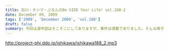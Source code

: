 ```yaml
---
title: 石川・ホンマ・ぶるんのBe-SIDE Your Life! vol.188-2
date: December 09, 2009
tags: ['2009', 'December 2009', 'vol.188']
draft: false
summary: 今回は道中話はそこそこにしてありますが、事件は満載でありました。そんな様子の公開は１２／２５のイベントにて！！来られる人はお楽しみに！！NAMAE
---
```


http://project-phi.ddo.jp/ishikawa/ishikawa188_2.mp3
